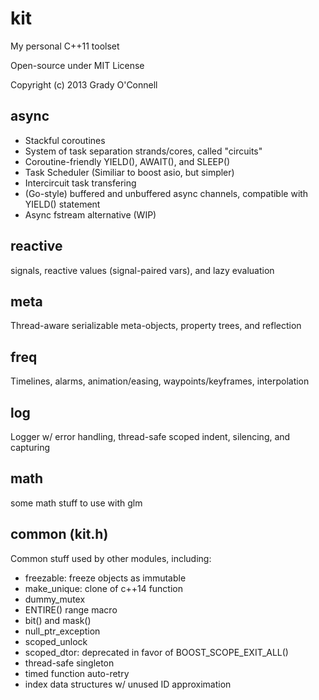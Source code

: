 # kit
My personal C++11 toolset

Open-source under MIT License

Copyright (c) 2013 Grady O'Connell

## async
- Stackful coroutines
- System of task separation strands/cores, called "circuits"
- Coroutine-friendly YIELD(), AWAIT(), and SLEEP()
- Task Scheduler (Similiar to boost asio, but simpler)
- Intercircuit task transfering
- (Go-style) buffered and unbuffered async channels, compatible with YIELD() statement
- Async fstream alternative (WIP)

## reactive
signals, reactive values (signal-paired vars), and lazy evaluation

## meta
Thread-aware serializable meta-objects, property trees, and reflection

## freq
Timelines, alarms, animation/easing, waypoints/keyframes, interpolation

## log
Logger w/ error handling, thread-safe scoped indent, silencing, and capturing

## math
some math stuff to use with glm

## common (kit.h)
Common stuff used by other modules, including:

- freezable: freeze objects as immutable
- make_unique: clone of c++14 function
- dummy_mutex
- ENTIRE() range macro
- bit() and mask()
- null_ptr_exception
- scoped_unlock
- scoped_dtor: deprecated in favor of BOOST_SCOPE_EXIT_ALL()
- thread-safe singleton
- timed function auto-retry
- index data structures w/ unused ID approximation

